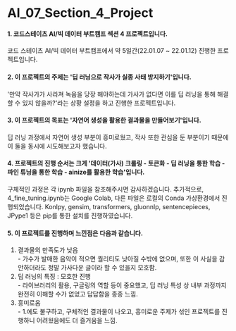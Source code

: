 # AI_07_Section_4_Project
#### 1. 코드스테이츠 AI/빅 데이터 부트캠프 섹션 4 프로젝트입니다.  
코드 스테이츠 AI/빅 데이터 부트캠프에서 약 5일간(22.01.07 ~ 22.01.12) 진행한 프로젝트입니다.

#### 2. 이 프로젝트의 주제는 '딥 러닝으로 작사가 실종 사태 방지하기'입니다.  
'만약 작사가가 사라져 녹음을 당장 해야하는데 가사가 없다면 이를 딥 러닝을 통해 해결할 수 있지 않을까?'라는 상황 설정을 하고 진행한 프로젝트입니다.

#### 3. 이 프로젝트의 목표는 '자연어 생성을 활용한 결과물을 만들어보기'입니다.  
딥 러닝 과정에서 자연어 생성 부분이 흥미로웠고, 작사 또한 관심을 둔 부분이기 때문에 이 둘을 동시에 시도해보고자 했습니다.

#### 4. 프로젝트의 진행 순서는 크게 '데이터(가사) 크롤링 - 토큰화 - 딥 러닝을 통한 학습 - 파인 튜닝을 통한 학습 - ainize를 활용한 학습'입니다.  
구체적인 과정은 각 ipynb 파일을 참조해주시면 감사하겠습니다. 추가적으로, 4_fine_tuning.ipynb는 Google Colab, 다른 파일은 로컬의 Conda 가상환경에서 진행되었습니다. Konlpy, gensim, transformers, gluonnlp, sentencepieces, JPype1 등은 pip를 통한 설치를 진행하였습니다.

#### 5. 이 프로젝트를 진행하며 느낀점은 다음과 같습니다.  
  1. 결과물의 만족도가 낮음  
    - 가수가 발매한 음악이 적으면 퀄리티도 낮아질 수밖에 없으며, 또한 이 사실을 감안하더라도 정말 가사다운 글이라 할 수 있을지 모호함.
  2. 딥 러닝의 특징 : 모호한 진행  
    - 라이브러리의 활용, 구글링의 역할 등이 중요했고, 딥 러닝 특성 상 내부 과정까지 완전히 이해할 수가 없었고 답답함을 종종 느낌.
  3. 흥미로움  
    - 1.에도 불구하고, 구체적인 결과물이 나오고, 흥미로운 주제가 섞인 프로젝트를 진행하니 어려웠음에도 더 즐거움을 느낌.
